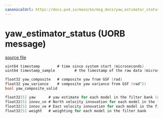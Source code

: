 ```yaml
---
canonicalUrl: https://docs.px4.io/main/ko/msg_docs/yaw_estimator_status
---
```


# yaw_estimator_status (UORB message)



[source file](https://github.com/PX4/PX4-Autopilot/blob/release/1.13/msg/yaw_estimator_status.msg)

```c
uint64 timestamp        # time since system start (microseconds)
uint64 timestamp_sample         # the timestamp of the raw data (microseconds)

float32 yaw_composite   # composite yaw from GSF (rad)
float32 yaw_variance    # composite yaw variance from GSF (rad^2)
bool yaw_composite_valid

float32[5] yaw      # yaw estimate for each model in the filter bank (rad)
float32[5] innov_vn # North velocity innovation for each model in the filter bank (m/s)
float32[5] innov_ve # East velocity innovation for each model in the filter bank (m/s)
float32[5] weight   # weighting for each model in the filter bank

```
